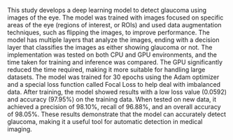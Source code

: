 This study develops a deep learning model to detect glaucoma using images of the eye. The
model was trained with images focused on specific areas of the eye (regions of interest, or
ROIs) and used data augmentation techniques, such as flipping the images, to improve
performance.
The model has multiple layers that analyze the images, ending with a decision layer that
classifies the images as either showing glaucoma or not. The implementation was tested on
both CPU and GPU environments, and the time taken for training and inference was compared.
The GPU significantly reduced the time required, making it more suitable for handling large
datasets.
The model was trained for 30 epochs using the Adam optimizer and a special loss function
called Focal Loss to help deal with imbalanced data. After training, the model showed results
with a low loss value (0.0592) and accuracy (97.95%) on the training data. When tested on
new data, it achieved a precision of 98.10%, recall of 96.88%, and an overall accuracy of
98.05%. These results demonstrate that the model can accurately detect glaucoma, making it a
useful tool for automatic detection in medical imaging. 
